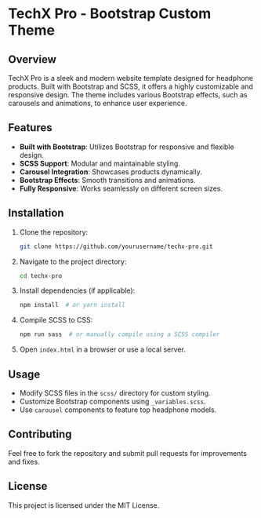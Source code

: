 # TechX Pro - Bootstrap Custom Theme

## Overview
TechX Pro is a sleek and modern website template designed for headphone products. Built with Bootstrap and SCSS, it offers a highly customizable and responsive design. The theme includes various Bootstrap effects, such as carousels and animations, to enhance user experience.

## Features
- **Built with Bootstrap**: Utilizes Bootstrap for responsive and flexible design.
- **SCSS Support**: Modular and maintainable styling.
- **Carousel Integration**: Showcases products dynamically.
- **Bootstrap Effects**: Smooth transitions and animations.
- **Fully Responsive**: Works seamlessly on different screen sizes.

## Installation
1. Clone the repository:
   ```bash
   git clone https://github.com/yourusername/techx-pro.git
   ```
2. Navigate to the project directory:
   ```bash
   cd techx-pro
   ```
3. Install dependencies (if applicable):
   ```bash
   npm install  # or yarn install
   ```
4. Compile SCSS to CSS:
   ```bash
   npm run sass  # or manually compile using a SCSS compiler
   ```
5. Open `index.html` in a browser or use a local server.

## Usage
- Modify SCSS files in the `scss/` directory for custom styling.
- Customize Bootstrap components using `_variables.scss`.
- Use `carousel` components to feature top headphone models.

## Contributing
Feel free to fork the repository and submit pull requests for improvements and fixes.

## License
This project is licensed under the MIT License.
